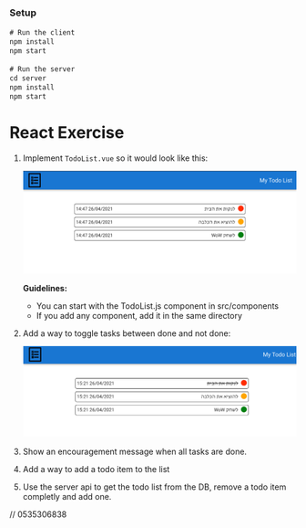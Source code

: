 ### Setup
```
# Run the client
npm install
npm start

# Run the server
cd server
npm install
npm start
```

# React Exercise

1. Implement `TodoList.vue` so it would look like this:

   ![Solution](screenshots/ex-1.1-screenshot.png)

   **Guidelines:**
    * You can start with the TodoList.js component in src/components
    * If you add any component, add it in the same directory

2. Add a way to toggle tasks between done and not done:

    ![Solution](screenshots/ex-1.3-screenshot.png)

3. Show an encouragement message when all tasks are done.

4. Add a way to add a todo item to the list

5. Use the server api to get the todo list from the DB, remove a todo item completly and add one.

// 0535306838